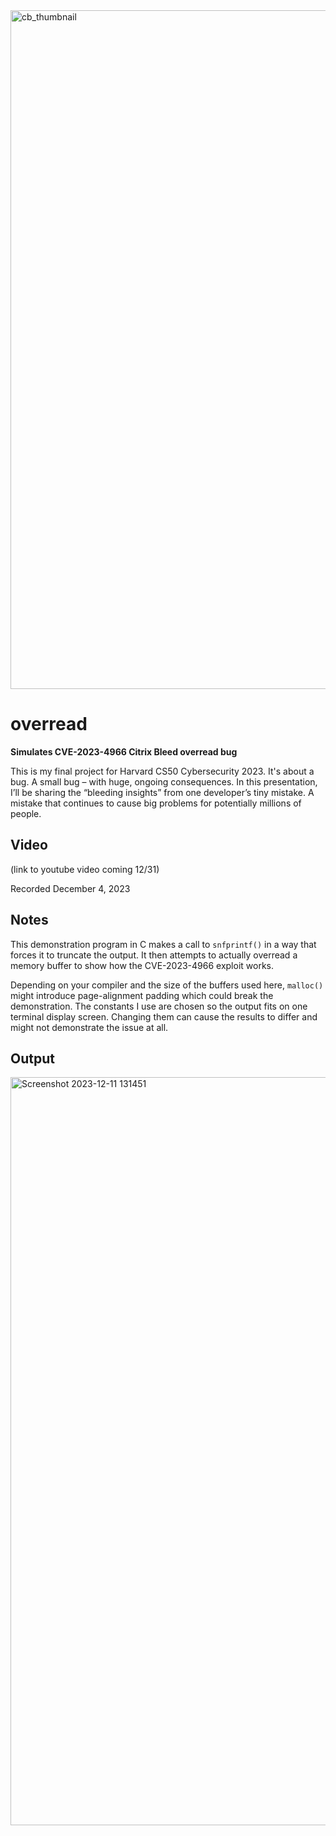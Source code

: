 <img width="1086" alt="cb_thumbnail" src="https://github.com/morganwdavis/overread/assets/4434533/8247adfa-0fbb-43f7-a185-babd4a619ad0">

# overread
**Simulates CVE-2023-4966 Citrix Bleed overread bug**

This is my final project for Harvard CS50 Cybersecurity 2023.  It's about a bug. A small bug – with huge, ongoing consequences. In this presentation, I’ll be sharing the “bleeding insights” from one developer’s tiny mistake. A mistake that continues to cause big problems for potentially millions of people.

## Video
(link to youtube video coming 12/31)

Recorded December 4, 2023

## Notes

This demonstration program in C makes a call to `snfprintf()` in a way that forces it to truncate the output.  It then attempts to actually overread a memory buffer to show how the CVE-2023-4966 exploit works.

Depending on your compiler and the size of the buffers used here, `malloc()` might introduce page-alignment padding which could break the demonstration. The constants I use are chosen so the output fits on one terminal display screen. Changing them can cause the results to differ and might not demonstrate the issue at all.

## Output
<img width="1197" alt="Screenshot 2023-12-11 131451" src="https://github.com/morganwdavis/overread/assets/4434533/49c4e780-eb82-41af-8abc-20243026feb1">
